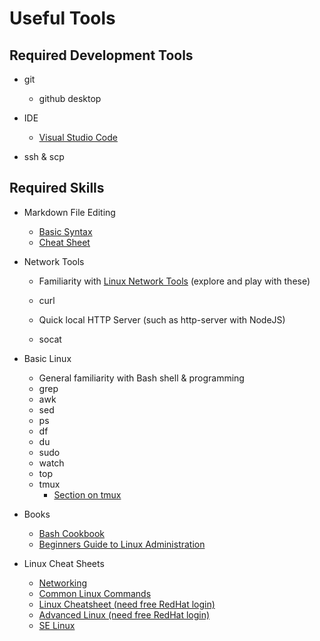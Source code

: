 # Useful Tools

## Required Development Tools

* git
    * github desktop

* IDE
    * [Visual Studio Code](https://code.visualstudio.com/)

* ssh & scp

## Required Skills
    
* Markdown File Editing
    * [Basic Syntax](https://www.markdownguide.org/basic-syntax)
    * [Cheat Sheet](https://www.markdownguide.org/cheat-sheet/)


* Network Tools
    * Familiarity with [Linux Network Tools](linuxNetworkTools.md)
         (explore and play with these)
    
    * curl

    * Quick local HTTP Server (such as http-server with NodeJS)

    * socat

* Basic Linux
    * General familiarity with Bash shell & programming
    * grep
    * awk
    * sed
    * ps
    * df
    * du
    * sudo
    * watch
    * top
    * tmux
        * [Section on tmux](tmux.md)
 
* Books    
    * [Bash Cookbook](http://linux.iingen.unam.mx/Documentacion/Shell-Bash/Bash%20Cookbook~tqw~_darksiderg.pdf)
    * [Beginners Guide to Linux Administration](http://linux.iingen.unam.mx/Documentacion/Shell-Bash/Linux%20Administration%205th%20Ed~tqw~_darksiderg.pdf)


* Linux Cheat Sheets
    * [Networking](https://opensource.com/sites/default/files/gated-content/cheat_sheet_linuxnetworking_v2.pdf)
    * [Common Linux Commands](https://opensource.com/sites/default/files/gated-content/cheat_sheet_linux_common_commands.pdf)
    * [Linux Cheatsheet (need free RedHat login)](https://developers.redhat.com/download-manager/file/linux_cheatsheet_bw_pdf)
    * [Advanced Linux (need free RedHat login)](https://developers.redhat.com/download-manager/file/rheladvancedlinux_cheat_sheet_r3v1.pdf)
    * [SE Linux](https://opensource.com/sites/default/files/gated-content/cheat_sheet_selinux_v2.pdf)
    

